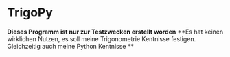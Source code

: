 # TrigoPy

**Dieses Programm ist nur zur Testzwecken erstellt worden** 
**Es hat keinen wirklichen Nutzen, es soll meine Trigonometrie Kentnisse festigen. Gleichzeitig auch meine Python Kentnisse ** 

